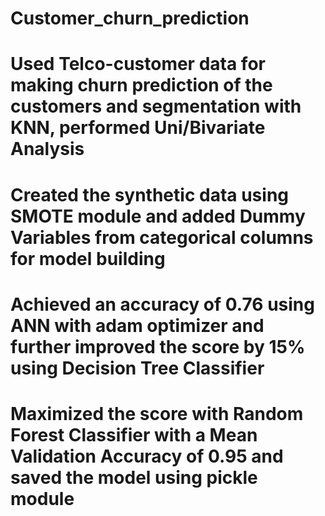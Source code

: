# Customer_churn_prediction
# Used Telco-customer data for making churn prediction of the customers and segmentation with KNN, performed Uni/Bivariate Analysis
# Created the synthetic data using SMOTE module and added Dummy Variables from categorical columns for model building
# Achieved an accuracy of 0.76 using ANN with adam optimizer and further improved the score by 15% using Decision Tree Classifier 
# Maximized the score with Random Forest Classifier with a Mean Validation Accuracy of 0.95 and saved the model using pickle module
